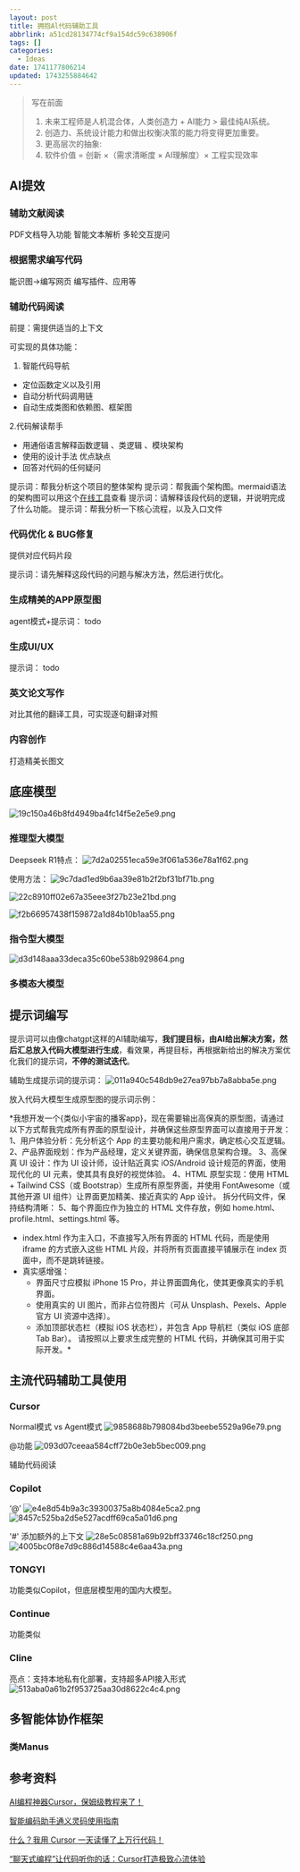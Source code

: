 ```yaml
---
layout: post
title: 拥抱Al代码辅助工具
abbrlink: a51cd28134774cf9a154dc59c638906f
tags: []
categories:
  - Ideas
date: 1741177806214
updated: 1743255884642
---
```


> 写在前面
>
> 1. 未来工程师是人机混合体，人类创造力 + AI能力 > 最佳纯AI系统。
> 2. 创造力、系统设计能力和做出权衡决策的能力将变得更加重要。
> 3. 更高层次的抽象:
> 4. 软件价值 = 创新 ×（需求清晰度 × AI理解度）× 工程实现效率

## AI提效

### 辅助文献阅读

PDF文档导入功能
智能文本解析
多轮交互提问

### 根据需求编写代码

能识图->编写网页
编写插件、应用等

### 辅助代码阅读

前提：需提供适当的上下文

可实现的具体功能：

1. 智能代码导航

- 定位函数定义以及引用
- 自动分析代码调用链
- 自动生成类图和依赖图、框架图

2.代码解读帮手

- 用通俗语言解释函数逻辑 、类逻辑 、模块架构
- 使用的设计手法 优点缺点
- 回答对代码的任何疑问

提示词：帮我分析这个项目的整体架构
提示词：帮我画个架构图。mermaid语法的架构图可以用这个[在线工具](https://mermaid.live/edit#pako:eNpVjcFugkAQhl9lM6c2QaOsBtlDkwqtF5P24KngYSIDSyq7ZFliLfDuXTCN7Zxm8n3_Px2cdEYgID_ry0misewQp4q5eU4iacrGVtgc2Wz21O_IskoruvZs-7DTrJG6rktVPN787SixqNuPGjErS_U53FA05d8U9SxO9lhbXR__ksNF9-wlKd-lq_9PpCGXek1yFDnOTmhYhGZSwIPClBkIa1ryoCJT4XhCN9IUrKSKUhBuzSjH9mxTSNXgYjWqD62r36TRbSHB1Z8bd7V1hpbiEguDd4VURibSrbIg1lMDiA6-QPgBn4cLny_8kG94GAaBB1fnLOc8WIUBX3MerpYbvho8-J6eLuabYD38AEetdFQ)查看
提示词：请解释该段代码的逻辑，并说明完成了什么功能。
提示词：帮我分析一下核心流程，以及入口文件

### 代码优化 & BUG修复

提供对应代码片段

提示词：请先解释这段代码的问题与解决方法，然后进行优化。

### 生成精美的APP原型图

agent模式+提示词：
todo

### 生成UI/UX

提示词：
todo

### 英文论文写作

对比其他的翻译工具，可实现逐句翻译对照

### 内容创作

打造精美长图文

## 底座模型

![19c150a46b8fd4949ba4fc14f5e2e5e9.png](/resources/1912ac4cc9954497bd2b07692b65c026.png)

### 推理型大模型

Deepseek R1特点：
![7d2a02551eca59e3f061a536e78a1f62.png](/resources/01e07f694a054f138ac537799c62ba14.png)

使用方法：
![9c7dad1ed9b6aa39e81b2f2bf31bf71b.png](/resources/ce9870c271c74d4a86a3109df798df98.png)

![22c8910ff02e67a35eee3f27b23e21bd.png](/resources/a53c6aa9f2a543fb9a0b228e758a2513.png)

![f2b66957438f159872a1d84b10b1aa55.png](/resources/a7ae52d2185743bb8357bd888d54fe99.png)

### 指令型大模型

![d3d148aaa33deca35c60be538b929864.png](/resources/5c6a685154b14207afb6b44818309dbb.png)

### 多模态大模型

## 提示词编写

提示词可以由像chatgpt这样的AI辅助编写，**我们提目标，由AI给出解决方案，然后汇总放入代码大模型进行生成**，看效果，再提目标，再根据新给出的解决方案优化我们的提示词，**不停的测试迭代**。

辅助生成提示词的提示词：
![011a940c548db9e27ea97bb7a8abba5e.png](/resources/0d3b03ddf501425385839247b944ad58.png)

放入代码大模型生成原型图的提示词示例：

\*我想开发一个{类似小宇宙的播客app}，现在需要输出高保真的原型图，请通过以下方式帮我完成所有界面的原型设计，并确保这些原型界面可以直接用于开发：
1、用户体验分析：先分析这个 App 的主要功能和用户需求，确定核心交互逻辑。
2、产品界面规划：作为产品经理，定义关键界面，确保信息架构合理。
3、高保真 UI 设计：作为 UI 设计师，设计贴近真实 iOS/Android 设计规范的界面，使用现代化的 UI 元素，使其具有良好的视觉体验。
4、HTML 原型实现：使用 HTML + Tailwind CSS（或 Bootstrap）生成所有原型界面，并使用 FontAwesome（或其他开源 UI 组件）让界面更加精美、接近真实的 App 设计。
拆分代码文件，保持结构清晰：
5、每个界面应作为独立的 HTML 文件存放，例如 home.html、profile.html、settings.html 等。

- index.html 作为主入口，不直接写入所有界面的 HTML 代码，而是使用 iframe 的方式嵌入这些 HTML 片段，并将所有页面直接平铺展示在 index 页面中，而不是跳转链接。
- 真实感增强：
  - 界面尺寸应模拟 iPhone 15 Pro，并让界面圆角化，使其更像真实的手机界面。
  - 使用真实的 UI 图片，而非占位符图片（可从 Unsplash、Pexels、Apple 官方 UI 资源中选择）。
  - 添加顶部状态栏（模拟 iOS 状态栏），并包含 App 导航栏（类似 iOS 底部 Tab Bar）。
    请按照以上要求生成完整的 HTML 代码，并确保其可用于实际开发。\*

## 主流代码辅助工具使用

### Cursor

Normal模式 vs Agent模式
![9858688b798084bd3beebe5529a96e79.png](/resources/963472d1fdee4db7ac9a0386b01ca03e.png)

@功能
![093d07ceeaa584cff72b0e3eb5bec009.png](/resources/a1d5807cf2024d189b2b7e38dda75a88.png)

辅助代码阅读

### Copilot

‘@’
![e4e8d54b9a3c39300375a8b4084e5ca2.png](/resources/195d93b4c5324acca03464186ead72a4.png)
![8457c525ba2d5e527acdff69ca5a01d6.png](/resources/6f5cb6b7512049d0b7bad35147fff883.png)

'#' 添加额外的上下文
![28e5c08581a69b92bff33746c18cf250.png](/resources/3512ab68f4cb42699a9972e9b7594068.png)
![4005bc0f8e7d9c886d14588c4e6aa43a.png](/resources/b78363b65ef346be9b97ca8fd9609948.png)

### TONGYI

功能类似Copilot，但底层模型用的国内大模型。

### Continue

功能类似

### Cline

亮点：支持本地私有化部署，支持超多API接入形式
![513aba0a61b2f953725aa30d8622c4c4.png](/resources/620cc7186f1d4e05a42d094e586e0f99.png)

## 多智能体协作框架

### 类Manus

## 参考资料

[AI编程神器Cursor，保姆级教程来了！](https://mp.weixin.qq.com/s/aYmB44xqwgb1RtQ3nTXdNQ)

[智能编码助手通义灵码使用指南](https://help.aliyun.com/zh/lingma/user-guide/ai-chat-guidelines?spm=a2c4g.11186623.help-menu-2804669.d_2_2.13829029ASmeOJ\&scm=20140722.H_2590615._.OR_help-T_cn~zh-V_1)

[什么？我用 Cursor 一天读懂了上万行代码！](https://zhuanlan.zhihu.com/p/14585620521?utm_medium=social\&utm_psn=1888860365187691304\&utm_source=wechat_session)

[“聊天式编程”让代码听你的话：Cursor打造极致心流体验](https://zhuanlan.zhihu.com/p/1888953823621519355)
